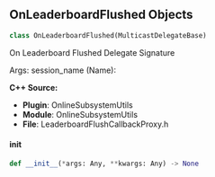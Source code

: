 ## OnLeaderboardFlushed Objects

```python
class OnLeaderboardFlushed(MulticastDelegateBase)
```

On Leaderboard Flushed  Delegate Signature

Args:
    session_name (Name):

**C++ Source:**

- **Plugin**: OnlineSubsystemUtils
- **Module**: OnlineSubsystemUtils
- **File**: LeaderboardFlushCallbackProxy.h

<a id="unreal.OnLeaderboardFlushed.__init__"></a>

#### __init__

```python
def __init__(*args: Any, **kwargs: Any) -> None
```

<a id="unreal.OnlineConnectionResult"></a>